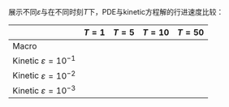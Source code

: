 展示不同$\varepsilon$与在不同时刻$T$下，PDE与kinetic方程解的行进速度比较：

|   | $T=1$ | $T=5$ |$T=10$|$T=50$|
|-------|-------|-------|-------|-------|
| Macro |  |  |  |  |
| Kinetic $\varepsilon=10^{-1}$ |  |  |  |  |
| Kinetic $\varepsilon=10^{-2}$ |  |  |  |  |
| Kinetic $\varepsilon=10^{-3}$ |  |  |  |  |

